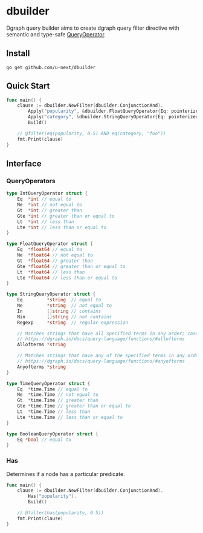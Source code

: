 # dbuilder

Dgraph query builder aims to create dgraph query filter directive with semantic and type-safe [QueryOperator](#queryoperators).

## Install

```
go get github.com/u-next/dbuilder
```

## Quick Start

```go
func main() {
    clause := dbuilder.NewFilter(dbuilder.ConjunctionAnd).
		Apply("popularity", &dbuilder.FloatQueryOperator{Eq: pointerizer.F64(0.5)}).
		Apply("category", &dbuilder.StringQueryOperator{Eq: pointerizer.S("foo")}).
		Build()

    // @filter(eq(popularity, 0.5) AND eq(category, "foo"))
    fmt.Print(clause)
}
```

## Interface

### QueryOperators

```go
type IntQueryOperator struct {
	Eq  *int // equal to
	Ne  *int // not equal to
	Gt  *int // greater than
	Gte *int // greater than or equal to
	Lt  *int // less than
	Lte *int // less than or equal to
}
```

```go
type FloatQueryOperator struct {
	Eq  *float64 // equal to
	Ne  *float64 // not equal to
	Gt  *float64 // greater than
	Gte *float64 // greater than or equal to
	Lt  *float64 // less than
	Lte *float64 // less than or equal to
}
```

```go
type StringQueryOperator struct {
	Eq         *string  // equal to
	Ne         *string  // not equal to
	In         []string // contains
	Nin        []string // not contains
	Regexp     *string  // regular expression

	// Matches strings that have all specified terms in any order; case insensitive.
	// https://dgraph.io/docs/query-language/functions/#allofterms
	Allofterms *string

	// Matches strings that have any of the specified terms in any order; case insensitive.
	// https://dgraph.io/docs/query-language/functions/#anyofterms
	Anyofterms *string
}
```

```go
type TimeQueryOperator struct {
	Eq  *time.Time // equal to
	Ne  *time.Time // not equal to
	Gt  *time.Time // greater than
	Gte *time.Time // greater than or equal to
	Lt  *time.Time // less than
	Lte *time.Time // less than or equal to
}
```

```go
type BooleanQueryOperator struct {
	Eq *bool // equal to
}
```

### Has

Determines if a node has a particular predicate.

```go
func main() {
    clause := dbuilder.NewFilter(dbuilder.ConjunctionAnd).
		Has("popularity").
		Build()

    // @filter(has(popularity, 0.5))
    fmt.Print(clause)
}
```
